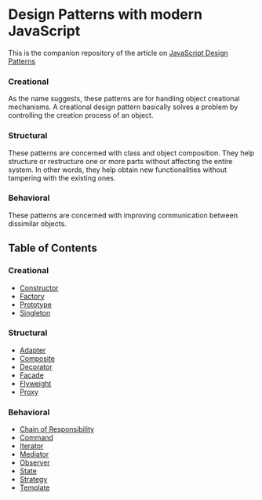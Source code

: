 # Design Patterns with modern JavaScript

This is the companion repository of the article on [JavaScript Design Patterns](https://able.bio/drenther/javascript-design-patterns--89mv2af)

### Creational
As the name suggests, these patterns are for handling object creational mechanisms. A creational design pattern basically solves a problem by controlling the creation process of an object.

### Structural
These patterns are concerned with class and object composition. They help structure or restructure one or more parts without affecting the entire system. In other words, they help obtain new functionalities without tampering with the existing ones.

### Behavioral
These patterns are concerned with improving communication between dissimilar objects.

## Table of Contents

### Creational

- [Constructor](https://github.com/drenther/js-design-patterns/blob/master/Creational/Constructor.js)
- [Factory](https://github.com/drenther/js-design-patterns/blob/master/Creational/Factory.js)
- [Prototype](https://github.com/drenther/js-design-patterns/blob/master/Creational/Prototype.js)
- [Singleton](https://github.com/drenther/js-design-patterns/blob/master/Creational/Singleton.js)

### Structural

- [Adapter](https://github.com/drenther/js-design-patterns/blob/master/Structural/Adapter.js)
- [Composite](https://github.com/drenther/js-design-patterns/blob/master/Structural/Composite.js)
- [Decorator](https://github.com/drenther/js-design-patterns/blob/master/Structural/Decorator.js)
- [Facade](https://github.com/drenther/js-design-patterns/blob/master/Structural/Facade.js)
- [Flyweight](https://github.com/drenther/js-design-patterns/blob/master/Structural/Flyweight.js)
- [Proxy](https://github.com/drenther/js-design-patterns/blob/master/Structural/Proxy.js)

### Behavioral

- [Chain of Responsibility](https://github.com/drenther/js-design-patterns/blob/master/Behavioral/ChainOfResponsibility.js)
- [Command](https://github.com/drenther/js-design-patterns/blob/master/Behavioral/Command.js)
- [Iterator](https://github.com/drenther/js-design-patterns/blob/master/Behavioral/Iterator.js)
- [Mediator](https://github.com/drenther/js-design-patterns/blob/master/Behavioral/Mediator.js)
- [Observer](https://github.com/drenther/js-design-patterns/blob/master/Behavioral/Observer.js)
- [State](https://github.com/drenther/js-design-patterns/blob/master/Behavioral/State.js)
- [Strategy](https://github.com/drenther/js-design-patterns/blob/master/Behavioral/Strategy.js)
- [Template](https://github.com/drenther/js-design-patterns/blob/master/Behavioral/Template.js)